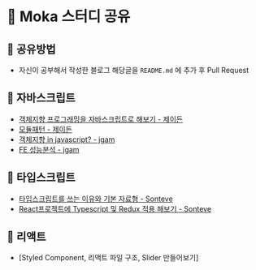 # 📖 Moka 스터디 공유

## 📢 공유방법

- 자신이 공부해서 작성한 블로그 해당글을 `README.md` 에 추가 후 Pull Request

## 📁 자바스크립트

- [객체지향 프로그래밍을 자바스크립트로 해보기 - 제이든](https://velog.io/@jayden/Object-Oriented-Programming-in-Javascript)
- [모듈패턴 - 제이든](https://velog.io/@jayden/%EB%AA%A8%EB%93%88%ED%8C%A8%ED%84%B4)
- [객체지향 in javascript? - jgam](https://medium.com/@jgam/oop-in-javascript-3d019e7b4196)
- [FE 성능분석 - jgam](https://velog.io/@jgam/FE-%EC%84%B1%EB%8A%A5%EB%B6%84%EC%84%9D%EC%97%90-%EB%8C%80%ED%95%9C-%EA%B3%A0%EC%B0%B0)

## 📁 타입스크립트

- [타입스크립트를 쓰는 이유와 기본 자료형 - Sonteve](https://github.com/Sonteve/StudyMarkdown/blob/master/typescript/1week.md)
- [React프로젝트에 Typescript 및 Redux 적용 해보기 - Sonteve](https://github.com/Sonteve/StudyMarkdown/blob/master/typescript/2week.md)

## 📁 리액트

- [Styled Component, 리액트 파일 구조, Slider 만들어보기]
